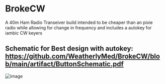 # BrokeCW
A 40m Ham Radio Transeiver build intended to be cheaper than an pixie radio while allowing for change in frequency and includes a autokey for iambic CW keyers
## Schematic for Best design with autokey: https://github.com/WeatherlyMed/BrokeCW/blob/main/artifact/ButtonSchematic.pdf
![image](https://github.com/user-attachments/assets/5819a766-aaf0-4999-b142-9d65aa2635df)
